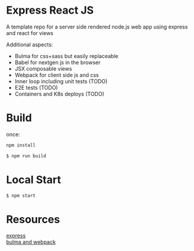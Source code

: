 # Express React JS

A template repo for a server side rendered node.js web app using express and react for views

Additional aspects:
  - Bulma for css+sass but easily replaceable 
  - Babel for nextgen js in the browser 
  - JSX composable views
  - Webpack for client side js and css
  - Inner loop including unit tests (TODO)
  - E2E tests (TODO)
  - Containers and K8s deploys (TODO)

 # Build

once:
```bash
npm install
```

```bash
$ npm run build
```

# Local Start

```bash
$ npm start
```

 # Resources

[express](https://expressjs.com/)  
[bulma and webpack](https://bulma.io/documentation/customize/with-webpack/)  

